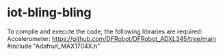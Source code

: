 # iot-bling-bling
To compile and execute the code, the following libraries are required:
Accelerometer: https://github.com/DFRobot/DFRobot_ADXL345/tree/main 
#include "Adafruit_MAX1704X.h"


